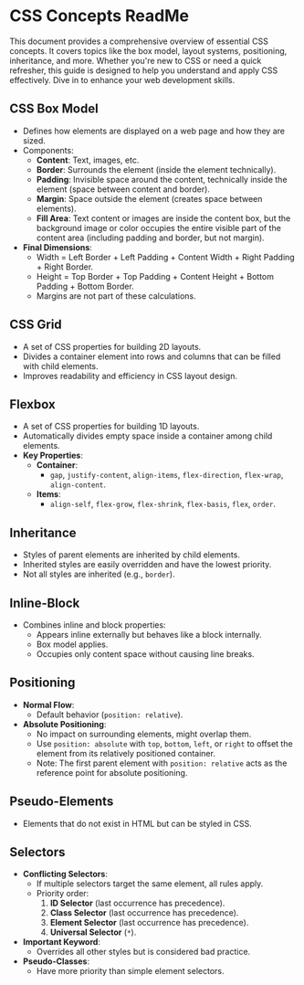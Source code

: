 # CSS Concepts ReadMe

This document provides a comprehensive overview of essential CSS concepts. It covers topics like the box model, layout systems, positioning, inheritance, and more. Whether you're new to CSS or need a quick refresher, this guide is designed to help you understand and apply CSS effectively. Dive in to enhance your web development skills.

## CSS Box Model
- Defines how elements are displayed on a web page and how they are sized.
- Components:
  - **Content**: Text, images, etc.
  - **Border**: Surrounds the element (inside the element technically).
  - **Padding**: Invisible space around the content, technically inside the element (space between content and border).
  - **Margin**: Space outside the element (creates space between elements).
  - **Fill Area**: Text content or images are inside the content box, but the background image or color occupies the entire visible part of the content area (including padding and border, but not margin).
- **Final Dimensions**:
  - Width = Left Border + Left Padding + Content Width + Right Padding + Right Border.
  - Height = Top Border + Top Padding + Content Height + Bottom Padding + Bottom Border.
  - Margins are not part of these calculations.

## CSS Grid
- A set of CSS properties for building 2D layouts.
- Divides a container element into rows and columns that can be filled with child elements.
- Improves readability and efficiency in CSS layout design.

## Flexbox
- A set of CSS properties for building 1D layouts.
- Automatically divides empty space inside a container among child elements.
- **Key Properties**:
  - **Container**:
    - `gap`, `justify-content`, `align-items`, `flex-direction`, `flex-wrap`, `align-content`.
  - **Items**:
    - `align-self`, `flex-grow`, `flex-shrink`, `flex-basis`, `flex`, `order`.

## Inheritance
- Styles of parent elements are inherited by child elements.
- Inherited styles are easily overridden and have the lowest priority.
- Not all styles are inherited (e.g., `border`).

## Inline-Block
- Combines inline and block properties:
  - Appears inline externally but behaves like a block internally.
  - Box model applies.
  - Occupies only content space without causing line breaks.

## Positioning
- **Normal Flow**:
  - Default behavior (`position: relative`).
- **Absolute Positioning**:
  - No impact on surrounding elements, might overlap them.
  - Use `position: absolute` with `top`, `bottom`, `left`, or `right` to offset the element from its relatively positioned container.
  - Note: The first parent element with `position: relative` acts as the reference point for absolute positioning.

## Pseudo-Elements
- Elements that do not exist in HTML but can be styled in CSS.

## Selectors
- **Conflicting Selectors**:
  - If multiple selectors target the same element, all rules apply.
  - Priority order:
    1. **ID Selector** (last occurrence has precedence).
    2. **Class Selector** (last occurrence has precedence).
    3. **Element Selector** (last occurrence has precedence).
    4. **Universal Selector** (`*`).
- **Important Keyword**:
  - Overrides all other styles but is considered bad practice.
- **Pseudo-Classes**:
  - Have more priority than simple element selectors.
